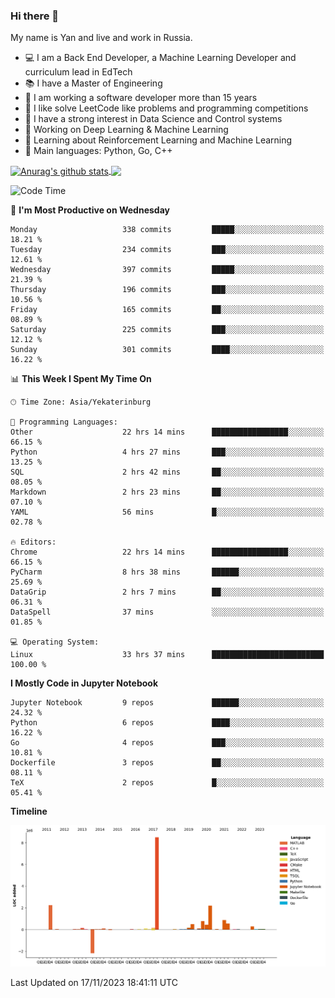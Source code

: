 ### Hi there 👋

My name is Yan and live and work in Russia.

- 💻 I am a Back End Developer, a Machine Learning Developer and curriculum lead in EdTech
- 📚 I have a Master of Engineering
- 🤔 I am working a software developer more than 15 years
- 🌱 I like solve LeetCode like problems and programming competitions
- 📝 I have a strong interest in Data Science and Control systems
- 🔭 Working on Deep Learning & Machine Learning
- 🌱 Learning about Reinforcement Learning and Machine Learning
- 🌟 Main languages: Python, Go, C++

<!--


**yanchick/yanchick** is a ✨ _special_ ✨ repository because its `README.md` (this file) appears on your GitHub profile.

Here are some ideas to get you started:

- I am a self taught Full Stack Developer and a Machine Learning Developer
- 🌱 I’m currently learning ...
- 👯 I’m looking to collaborate on ...
- 🤔 I’m looking for help with ...
- 💬 Ask me about ...
- 📫 How to reach me: ...
- 😄 Pronouns: ...
- ⚡ Fun fact: ...

-->


<a href="https://github.com/anuraghazra/github-readme-stats">
    <img align="center" src="https://github-readme-stats.vercel.app/api?username=yanchick&count_private=true" alt="Anurag's github stats" />
</a>
<a href="https://github.com/anuraghazra/github-readme-stats">
    <img align="center" src="https://github-readme-stats.vercel.app/api/top-langs/?username=yanchick&hide=javascript,html,CSS" />
</a>

<!--START_SECTION:waka-->
![Code Time](http://img.shields.io/badge/Code%20Time-1%2C062%20hrs%2043%20mins-blue)

📅 **I'm Most Productive on Wednesday** 

```text
Monday                   338 commits         █████░░░░░░░░░░░░░░░░░░░░   18.21 % 
Tuesday                  234 commits         ███░░░░░░░░░░░░░░░░░░░░░░   12.61 % 
Wednesday                397 commits         █████░░░░░░░░░░░░░░░░░░░░   21.39 % 
Thursday                 196 commits         ███░░░░░░░░░░░░░░░░░░░░░░   10.56 % 
Friday                   165 commits         ██░░░░░░░░░░░░░░░░░░░░░░░   08.89 % 
Saturday                 225 commits         ███░░░░░░░░░░░░░░░░░░░░░░   12.12 % 
Sunday                   301 commits         ████░░░░░░░░░░░░░░░░░░░░░   16.22 % 
```


📊 **This Week I Spent My Time On** 

```text
🕑︎ Time Zone: Asia/Yekaterinburg

💬 Programming Languages: 
Other                    22 hrs 14 mins      █████████████████░░░░░░░░   66.15 % 
Python                   4 hrs 27 mins       ███░░░░░░░░░░░░░░░░░░░░░░   13.25 % 
SQL                      2 hrs 42 mins       ██░░░░░░░░░░░░░░░░░░░░░░░   08.05 % 
Markdown                 2 hrs 23 mins       ██░░░░░░░░░░░░░░░░░░░░░░░   07.10 % 
YAML                     56 mins             █░░░░░░░░░░░░░░░░░░░░░░░░   02.78 % 

🔥 Editors: 
Chrome                   22 hrs 14 mins      █████████████████░░░░░░░░   66.15 % 
PyCharm                  8 hrs 38 mins       ██████░░░░░░░░░░░░░░░░░░░   25.69 % 
DataGrip                 2 hrs 7 mins        ██░░░░░░░░░░░░░░░░░░░░░░░   06.31 % 
DataSpell                37 mins             ░░░░░░░░░░░░░░░░░░░░░░░░░   01.85 % 

💻 Operating System: 
Linux                    33 hrs 37 mins      █████████████████████████   100.00 % 
```

**I Mostly Code in Jupyter Notebook** 

```text
Jupyter Notebook         9 repos             ██████░░░░░░░░░░░░░░░░░░░   24.32 % 
Python                   6 repos             ████░░░░░░░░░░░░░░░░░░░░░   16.22 % 
Go                       4 repos             ███░░░░░░░░░░░░░░░░░░░░░░   10.81 % 
Dockerfile               3 repos             ██░░░░░░░░░░░░░░░░░░░░░░░   08.11 % 
TeX                      2 repos             █░░░░░░░░░░░░░░░░░░░░░░░░   05.41 % 
```



**Timeline**

![Lines of Code chart](https://raw.githubusercontent.com/yanchick/yanchick/main/assets/bar_graph.png)


 Last Updated on 17/11/2023 18:41:11 UTC
<!--END_SECTION:waka-->


